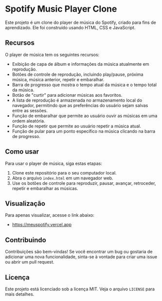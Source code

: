 # Spotify Music Player Clone

Este projeto é um clone do player de música do Spotify, criado para fins de aprendizado. Ele foi construído usando HTML, CSS e JavaScript.

## Recursos

O player de música tem os seguintes recursos:

- Exibição de capa de álbum e informações da música atualmente em reprodução.
- Botões de controle de reprodução, incluindo play/pause, próxima música, música anterior, repetir e embaralhar.
- Barra de progresso que mostra o tempo atual da música e o tempo total da música.
- Botão de "curtir" para adicionar músicas aos favoritos.
- A lista de reprodução é armazenada no armazenamento local do navegador, permitindo que as preferências do usuário sejam salvas entre as sessões.
- Função de embaralhar que permite ao usuário ouvir as músicas em uma ordem aleatória.
- Função de repetir que permite ao usuário repetir a música atual.
- Função de pular para um ponto específico na música clicando na barra de progresso.

## Como usar

Para usar o player de música, siga estas etapas:

1. Clone este repositório para o seu computador local.
2. Abra o arquivo `index.html` em um navegador web.
3. Use os botões de controle para reproduzir, pausar, avançar, retroceder, repetir e embaralhar as músicas.

## Visualização

Para apenas visualizar, acesse o link abaixo:

- https://meuspotify.vercel.app

## Contribuindo

Contribuições são bem-vindas! Se você encontrar um bug ou gostaria de adicionar uma nova funcionalidade, sinta-se à vontade para criar uma issue ou abrir um pull request.

## Licença

Este projeto está licenciado sob a licença MIT. Veja o arquivo `LICENSE` para mais detalhes.
